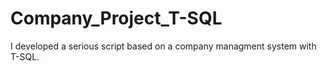 # Company_Project_T-SQL

I developed a serious script based on a company managment system with T-SQL.
